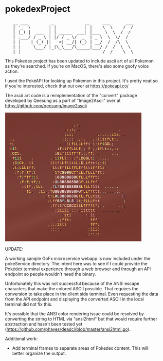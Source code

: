 # pokedexProject
<pre>
   __ ___         _            __     ___      ___
   | '_  \       | |           | |    \  \    /  /
   | |_) |  ___  | | _____  ___| |___  \  \  /  /
   | .___/ / _ \ | |/ / _ \/  _  | _ \  \  \/  /
   | |    | (_) ||   <| __/| (_) | __/  /  /\  \
   | |     \___/ |_|\_\___/\_____|___/ /  /  \  \
   |_|                                /__/    \__\
</pre>
This Pokedex project has been updated to include ascii art of all Pokemon as they're searched. If you're on MacOS, there's also some goofy voice action.

I used the PokéAPI for looking up Pokemon in this project. 
It's pretty neat so if you're interested, check that out over at https://pokeapi.co/

The ascii art code is a reimplementation of the "convert" package developed by Qeesung as a part of "Image2Ascii" over at https://github.com/qeesung/image2ascii

![alt text](raichu.png)

UPDATE:

A working sample GoFx microservice webapp is now included under the pokeService directory. The intent here was to see if I could provide the Pokédex terminal experience through a web browser and through an API endpoint so people wouldn't need the binary.

Unfortunately this was not successful because of the ANSI escape characters that make the colored ASCII possible. That requires the conversion to take place in the client side terminal. Even requesting the data from the API endpoint and displaying the converted ASCII in the local terminal did not fix this.

It's possible that the ANSI color rendering issue could be resolved by converting the string to HTML via "ansi2html" but that would require further abstraction and hasn't been tested yet (https://github.com/phayes/deadci/blob/master/ansi2html.go).

Additional work:
- Add terminal frames to separate areas of Pokedex content. This will better organize the output.
